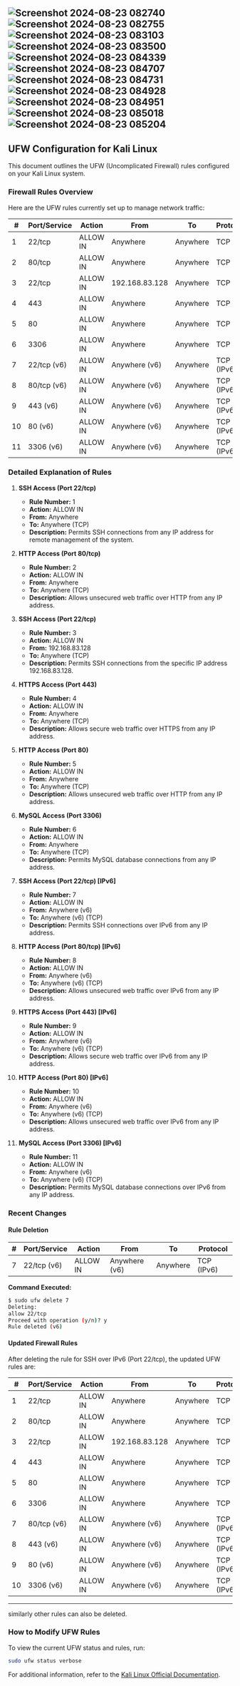 ![Screenshot 2024-08-23 082740](https://github.com/user-attachments/assets/5eb40b9e-5dbb-4797-ac1f-98eab5cc5484)
![Screenshot 2024-08-23 082755](https://github.com/user-attachments/assets/4d5fd326-e29b-4cb7-8870-e1a2b2345d08)
![Screenshot 2024-08-23 083103](https://github.com/user-attachments/assets/e42c08d3-1e9a-4dd8-b379-4f7e1d49bfea)
![Screenshot 2024-08-23 083500](https://github.com/user-attachments/assets/7f227635-1f9e-4861-821c-bc5ff4583ab5)
![Screenshot 2024-08-23 084339](https://github.com/user-attachments/assets/512f655c-ebeb-4ea5-983e-ca77c231ef88)
![Screenshot 2024-08-23 084707](https://github.com/user-attachments/assets/fb6ee64e-65d5-4bdf-8ce4-15dd6800b661)
![Screenshot 2024-08-23 084731](https://github.com/user-attachments/assets/1c912df0-e981-4969-a2be-2a084253560b)
![Screenshot 2024-08-23 084928](https://github.com/user-attachments/assets/2f4e7fc2-e77d-4545-b2e0-5975ec10a9a4)
![Screenshot 2024-08-23 084951](https://github.com/user-attachments/assets/f1a6bff3-7416-4908-8a48-6f8a0f72808b)
![Screenshot 2024-08-23 085018](https://github.com/user-attachments/assets/b2a753b4-a7c1-4bce-983c-62c5b971ea8f)
![Screenshot 2024-08-23 085204](https://github.com/user-attachments/assets/2caee8bd-0ee5-4ace-b656-b3a1aa082c21)
---

## UFW Configuration for Kali Linux

This document outlines the UFW (Uncomplicated Firewall) rules configured on your Kali Linux system.

### Firewall Rules Overview

Here are the UFW rules currently set up to manage network traffic:

| #  | Port/Service  | Action   | From               | To        | Protocol |
|----|---------------|----------|--------------------|-----------|----------|
| 1  | 22/tcp        | ALLOW IN | Anywhere           | Anywhere  | TCP      |
| 2  | 80/tcp        | ALLOW IN | Anywhere           | Anywhere  | TCP      |
| 3  | 22/tcp        | ALLOW IN | 192.168.83.128     | Anywhere  | TCP      |
| 4  | 443           | ALLOW IN | Anywhere           | Anywhere  | TCP      |
| 5  | 80            | ALLOW IN | Anywhere           | Anywhere  | TCP      |
| 6  | 3306          | ALLOW IN | Anywhere           | Anywhere  | TCP      |
| 7  | 22/tcp (v6)   | ALLOW IN | Anywhere (v6)      | Anywhere  | TCP (IPv6) |
| 8  | 80/tcp (v6)   | ALLOW IN | Anywhere (v6)      | Anywhere  | TCP (IPv6) |
| 9  | 443 (v6)      | ALLOW IN | Anywhere (v6)      | Anywhere  | TCP (IPv6) |
| 10 | 80 (v6)       | ALLOW IN | Anywhere (v6)      | Anywhere  | TCP (IPv6) |
| 11 | 3306 (v6)     | ALLOW IN | Anywhere (v6)      | Anywhere  | TCP (IPv6) |

### Detailed Explanation of Rules

1. **SSH Access (Port 22/tcp)**
   - **Rule Number:** 1
   - **Action:** ALLOW IN
   - **From:** Anywhere
   - **To:** Anywhere (TCP)
   - **Description:** Permits SSH connections from any IP address for remote management of the system.

2. **HTTP Access (Port 80/tcp)**
   - **Rule Number:** 2
   - **Action:** ALLOW IN
   - **From:** Anywhere
   - **To:** Anywhere (TCP)
   - **Description:** Allows unsecured web traffic over HTTP from any IP address.

3. **SSH Access (Port 22/tcp)**
   - **Rule Number:** 3
   - **Action:** ALLOW IN
   - **From:** 192.168.83.128
   - **To:** Anywhere (TCP)
   - **Description:** Permits SSH connections from the specific IP address 192.168.83.128.

4. **HTTPS Access (Port 443)**
   - **Rule Number:** 4
   - **Action:** ALLOW IN
   - **From:** Anywhere
   - **To:** Anywhere (TCP)
   - **Description:** Allows secure web traffic over HTTPS from any IP address.

5. **HTTP Access (Port 80)**
   - **Rule Number:** 5
   - **Action:** ALLOW IN
   - **From:** Anywhere
   - **To:** Anywhere (TCP)
   - **Description:** Allows unsecured web traffic over HTTP from any IP address.

6. **MySQL Access (Port 3306)**
   - **Rule Number:** 6
   - **Action:** ALLOW IN
   - **From:** Anywhere
   - **To:** Anywhere (TCP)
   - **Description:** Permits MySQL database connections from any IP address.

7. **SSH Access (Port 22/tcp) [IPv6]**
   - **Rule Number:** 7
   - **Action:** ALLOW IN
   - **From:** Anywhere (v6)
   - **To:** Anywhere (v6) (TCP)
   - **Description:** Permits SSH connections over IPv6 from any IP address.

8. **HTTP Access (Port 80/tcp) [IPv6]**
   - **Rule Number:** 8
   - **Action:** ALLOW IN
   - **From:** Anywhere (v6)
   - **To:** Anywhere (v6) (TCP)
   - **Description:** Allows unsecured web traffic over IPv6 from any IP address.

9. **HTTPS Access (Port 443) [IPv6]**
   - **Rule Number:** 9
   - **Action:** ALLOW IN
   - **From:** Anywhere (v6)
   - **To:** Anywhere (v6) (TCP)
   - **Description:** Allows secure web traffic over IPv6 from any IP address.

10. **HTTP Access (Port 80) [IPv6]**
    - **Rule Number:** 10
    - **Action:** ALLOW IN
    - **From:** Anywhere (v6)
    - **To:** Anywhere (v6) (TCP)
    - **Description:** Allows unsecured web traffic over IPv6 from any IP address.

11. **MySQL Access (Port 3306) [IPv6]**
    - **Rule Number:** 11
    - **Action:** ALLOW IN
    - **From:** Anywhere (v6)
    - **To:** Anywhere (v6) (TCP)
    - **Description:** Permits MySQL database connections over IPv6 from any IP address.

### Recent Changes

#### Rule Deletion

| #  | Port/Service  | Action   | From               | To        | Protocol |
|----|---------------|----------|--------------------|-----------|----------|
| 7  | 22/tcp (v6)   | ALLOW IN | Anywhere (v6)      | Anywhere  | TCP (IPv6) |

**Command Executed:**
```bash
$ sudo ufw delete 7
Deleting:
allow 22/tcp
Proceed with operation (y/n)? y
Rule deleted (v6)
```

#### Updated Firewall Rules

After deleting the rule for SSH over IPv6 (Port 22/tcp), the updated UFW rules are:

| #  | Port/Service  | Action   | From               | To        | Protocol |
|----|---------------|----------|--------------------|-----------|----------|
| 1  | 22/tcp        | ALLOW IN | Anywhere           | Anywhere  | TCP      |
| 2  | 80/tcp        | ALLOW IN | Anywhere           | Anywhere  | TCP      |
| 3  | 22/tcp        | ALLOW IN | 192.168.83.128     | Anywhere  | TCP      |
| 4  | 443           | ALLOW IN | Anywhere           | Anywhere  | TCP      |
| 5  | 80            | ALLOW IN | Anywhere           | Anywhere  | TCP      |
| 6  | 3306          | ALLOW IN | Anywhere           | Anywhere  | TCP      |
| 7  | 80/tcp (v6)   | ALLOW IN | Anywhere (v6)      | Anywhere  | TCP (IPv6) |
| 8  | 443 (v6)      | ALLOW IN | Anywhere (v6)      | Anywhere  | TCP (IPv6) |
| 9  | 80 (v6)       | ALLOW IN | Anywhere (v6)      | Anywhere  | TCP (IPv6) |
| 10 | 3306 (v6)     | ALLOW IN | Anywhere (v6)      | Anywhere  | TCP (IPv6) |

--------------
similarly other rules can also be deleted.

### How to Modify UFW Rules

To view the current UFW status and rules, run:

```bash
sudo ufw status verbose
```

For additional information, refer to the [Kali Linux Official Documentation](https://www.kali.org/docs/).
